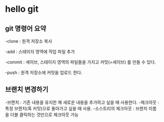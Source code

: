 # hello git

## git 명령어 요약

-clone : 원격 저장소 복사

-add : 스테이지 영역에 작업 파일 추가

-commit : 세이브, 스테이지 영역의 파일들을 가지고 커밋(=세이브) 를 만들 수 있다.

-push : 원격 저장소에 커밋을 업로드 한다.

## 브랜치 변경하기

-브랜치 : 기존 내용을 유지한 채 새로운 내용을 추가하고 싶을 때 사용한다.
-체크아웃 : 특정 브렌치(혹 커밋)으로 돌아가고 싶을 때 사용.
-소스트리의 체크아웃 : 브렌치 이름을 더블 클릭하는 것만으로 체크아웃 가능
